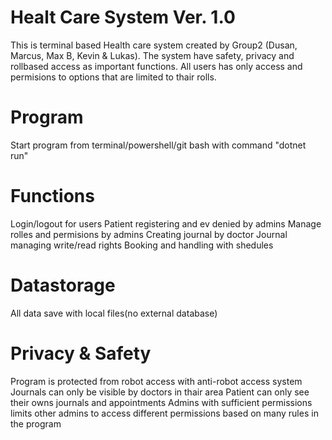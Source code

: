 # Healt Care System Ver. 1.0 

This is terminal based Health care system created by Group2 (Dusan, Marcus, Max B, Kevin & Lukas). The system have safety, privacy and rollbased access as important functions. All users has only access and permisions to options that are limited to thair rolls.

# Program

Start program from terminal/powershell/git bash with command "dotnet run"

# Functions

Login/logout for users
Patient registering and ev denied by admins
Manage rolles and permisions by admins
Creating journal by doctor
Journal managing write/read rights
Booking and handling with shedules

# Datastorage

All data save with local files(no external database)

# Privacy & Safety

Program is protected from robot access with anti-robot access system 
Journals can only be visible by doctors in thair area
Patient can only see their owns journals and appointments
Admins with sufficient permissions limits other admins to access different permissions based on many rules in the program

